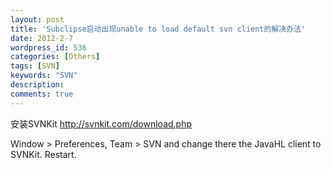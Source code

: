 ```yaml
---
layout: post
title: 'Subclipse启动出现unable to load default svn client的解决办法'
date: 2012-2-7
wordpress_id: 536
categories: [Others]
tags: [SVN]
keywords: "SVN"
description: 
comments: true
---
```

安装SVNKit
http://svnkit.com/download.php

Window > Preferences, Team > SVN and change there the JavaHL client to SVNKit. Restart.
